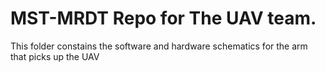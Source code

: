 # MST-MRDT Repo for The UAV team. 

This folder constains the software and hardware schematics for the arm that picks up the UAV
